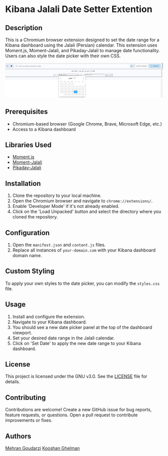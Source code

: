 # Kibana Jalali Date Setter Extention

## Description

This is a Chromium browser extension designed to set the date range for a Kibana dashboard using the Jalali (Persian) calendar. This extension uses Moment.js, Moment-Jalali, and Pikaday-Jalali to manage date functionality. Users can also style the date picker with their own CSS.

![Extension Screenshot](./screenshot.png)

## Prerequisites

- Chromium-based browser (Google Chrome, Brave, Microsoft Edge, etc.)
- Access to a Kibana dashboard

## Libraries Used

- [Moment.js](https://momentjs.com/)
- [Moment-Jalali](https://github.com/jalaali/moment-jalaali)
- [Pikaday-Jalali](https://github.com/TheServat/Pikaday-Jalali)

## Installation

1. Clone the repository to your local machine.
2. Open the Chromium browser and navigate to `chrome://extensions/`.
3. Enable 'Developer Mode' if it's not already enabled.
4. Click on the 'Load Unpacked' button and select the directory where you cloned the repository.

## Configuration

1. Open the `manifest.json` and `content.js` files.
2. Replace all instances of `your-domain.com` with your Kibana dashboard domain name.

## Custom Styling

To apply your own styles to the date picker, you can modify the `styles.css` file.

## Usage

1. Install and configure the extension.
2. Navigate to your Kibana dashboard.
3. You should see a new date picker panel at the top of the dashboard viewport.
4. Set your desired date range in the Jalali calendar.
5. Click on 'Set Date' to apply the new date range to your Kibana dashboard.

## License

This project is licensed under the GNU v3.0. See the [LICENSE](LICENSE) file for details.

## Contributing

Contributions are welcome! Create a new GitHub issue for bug reports, feature requests, or questions. Open a pull request to contribute improvements or fixes.

## Authors

[Mehran Goudarzi](https://github.com/your-github-username)
[Kooshan Ghelman](https://github.com/your-github-username)
